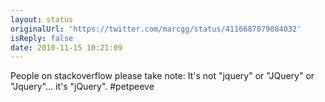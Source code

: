 ```yaml
---
layout: status
originalUrl: 'https://twitter.com/marcgg/status/4116687079084032'
isReply: false
date: 2010-11-15 10:21:09
---
```


People on stackoverflow please take note: It's not "jquery" or "JQuery" or "Jquery"... it's "jQuery". #petpeeve
